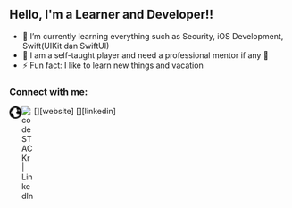 ## Hello, I'm a Learner and Developer!!

- 🌱 I’m currently learning everything such as Security, iOS Development, Swift(UIKit dan SwiftUI)
- 👯 I am a self-taught player and need a professional mentor if any 😬
- ⚡ Fun fact: I like to learn new things and vacation

### Connect with me:

[<img align="left" alt="codeSTACKr.com" width="22px" src="https://raw.githubusercontent.com/iconic/open-iconic/master/svg/globe.svg" />][website]
[<img align="left" alt="codeSTACKr | LinkedIn" width="22px" src="https://cdn.jsdelivr.net/npm/simple-icons@v3/icons/linkedin.svg" />][linkedin]

<!---
realxnesia/realxnesia is a ✨ special ✨ repository because its `README.md` (this file) appears on your GitHub profile.
You can click the Preview link to take a look at your changes.
--->
